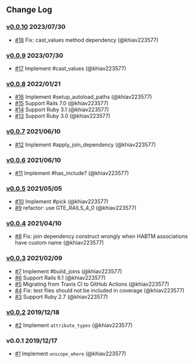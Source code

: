 ## Change Log

### [v0.0.10](https://github.com/khiav223577/rails_compatibility/compare/v0.0.9...v0.0.10) 2023/07/30
- [#18](https://github.com/khiav223577/rails_compatibility/pull/18) Fix: cast_values method dependency (@khiav223577)

### [v0.0.9](https://github.com/khiav223577/rails_compatibility/compare/v0.0.8...v0.0.9) 2023/07/30
- [#17](https://github.com/khiav223577/rails_compatibility/pull/17) Implement #cast_values (@khiav223577)

### [v0.0.8](https://github.com/khiav223577/rails_compatibility/compare/v0.0.7...v0.0.8) 2022/01/21
- [#16](https://github.com/khiav223577/rails_compatibility/pull/16) Implement #setup_autoload_paths (@khiav223577)
- [#15](https://github.com/khiav223577/rails_compatibility/pull/15) Support Rails 7.0 (@khiav223577)
- [#14](https://github.com/khiav223577/rails_compatibility/pull/14) Support Ruby 3.1 (@khiav223577)
- [#13](https://github.com/khiav223577/rails_compatibility/pull/13) Support Ruby 3.0 (@khiav223577)

### [v0.0.7](https://github.com/khiav223577/rails_compatibility/compare/v0.0.6...v0.0.7) 2021/06/10
- [#12](https://github.com/khiav223577/rails_compatibility/pull/12) Implement #apply_join_dependency (@khiav223577)

### [v0.0.6](https://github.com/khiav223577/rails_compatibility/compare/v0.0.5...v0.0.6) 2021/06/10
- [#11](https://github.com/khiav223577/rails_compatibility/pull/11) Implement #has_include? (@khiav223577)

### [v0.0.5](https://github.com/khiav223577/rails_compatibility/compare/v0.0.4...v0.0.5) 2021/05/05
- [#10](https://github.com/khiav223577/rails_compatibility/pull/10) Implement #pick (@khiav223577)
- [#9](https://github.com/khiav223577/rails_compatibility/pull/9) refactor: use GTE_RAILS_4_0 (@khiav223577)

### [v0.0.4](https://github.com/khiav223577/rails_compatibility/compare/v0.0.3...v0.0.4) 2021/04/10
- [#8](https://github.com/khiav223577/rails_compatibility/pull/8) Fix: join dependency construct wrongly when HABTM associations have custom name (@khiav223577)

### [v0.0.3](https://github.com/khiav223577/rails_compatibility/compare/v0.0.2...v0.0.3) 2021/02/09
- [#7](https://github.com/khiav223577/rails_compatibility/pull/7) Implement #build_joins (@khiav223577)
- [#6](https://github.com/khiav223577/rails_compatibility/pull/6) Support Rails 6.1 (@khiav223577)
- [#5](https://github.com/khiav223577/rails_compatibility/pull/5) Migrating from Travis CI to GitHub Actions (@khiav223577)
- [#4](https://github.com/khiav223577/rails_compatibility/pull/4) Fix: test files should not be included in coverage (@khiav223577)
- [#3](https://github.com/khiav223577/rails_compatibility/pull/3) Support Ruby 2.7 (@khiav223577)

### [v0.0.2](https://github.com/khiav223577/rails_compatibility/compare/v0.0.1...v0.0.2) 2019/12/18
- [#2](https://github.com/khiav223577/rails_compatibility/pull/2) Implement `attribute_types` (@khiav223577)

### v0.0.1 2019/12/17
- [#1](https://github.com/khiav223577/rails_compatibility/pull/1) Implement `unscope_where` (@khiav223577)

